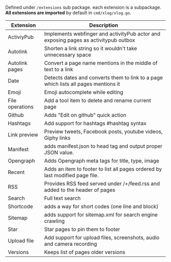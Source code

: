 Defined under `/extensions` sub package. each extension is a subpackage. **All extensions are imported** by default in `cmd/xlog/xlog.go`.


| Extension       | Description                                                                         |
|-----------------|-------------------------------------------------------------------------------------|
| ActiviyPub      | Implements webfinger and activityPub actor and exposing pages as activitypub outbox |
| Autolink        | Shorten a link string so it wouldn't take unnecessary space                         |
| Autolink pages  | Convert a page name mentions in the middle of text to a link                        |
| Date            | Detects dates and converts them to link to a page which lists all pages mentions it |
| Emoji           | Emoji autocomplete while editing                                                    |
| File operations | Add a tool item to delete and rename current page                                   |
| Github          | Adds "Edit on github" quick action                                                  |
| Hashtags        | Add support for hashtags #hashtag syntax                                            |
| Link preview    | Preview tweets, Facebook posts, youtube videos, Giphy links                         |
| Manifest        | adds manifest.json to head tag and output proper JSON value.                        |
| Opengraph       | Adds Opengraph meta tags for title, type, image                                     |
| Recent          | Adds an item to footer to list all pages ordered by last modified page file.        |
| RSS             | Provides RSS feed served under /+/feed.rss and added to the header of pages         |
| Search          | Full text search                                                                    |
| Shortcode       | adds a way for short codes (one line and block)                                     |
| Sitemap         | adds support for sitemap.xml for search engine crawling                             |
| Star            | Star pages to pin them to footer                                                    |
| Upload file     | Add support for upload files, screenshots, audio and camera recording               |
| Versions        | Keeps list of pages older versions                                                  |
